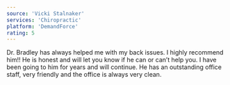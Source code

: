 ```yaml
---
source: 'Vicki Stalnaker'
services: 'Chiropractic'
platform: 'DemandForce'
rating: 5
---
```


Dr. Bradley has always helped me with my back issues. I highly recommend him!! He is honest and will let you know if he can or can’t help you. I have been going to him for years and will continue. He has an outstanding office staff, very friendly and the office is always very clean.

